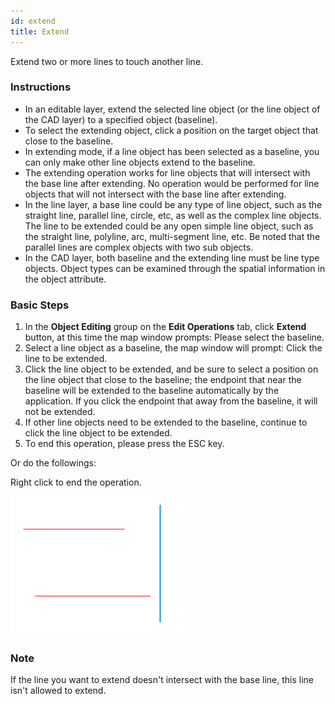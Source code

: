 ```yaml
---
id: extend
title: Extend
---
```

Extend two or more lines to touch another line.

### Instructions

* In an editable layer, extend the selected line object (or the line object of the CAD layer) to a specified object (baseline).
* To select the extending object, click a position on the target object that close to the baseline. 
* In extending mode, if a line object has been selected as a baseline, you can only make other line objects extend to the baseline.
* The extending operation works for line objects that will intersect with the base line after extending. No operation would be performed for line objects that will not intersect with the base line after extending. 
* In the line layer, a base line could be any type of line object, such as the straight line, parallel line, circle, etc, as well as the complex line objects. The line to be extended could be any open simple line object, such as the straight line, polyline, arc, multi-segment line, etc. Be noted that the parallel lines are complex objects with two sub objects.
* In the CAD layer, both baseline and the extending line must be line type objects. Object types can be examined through the spatial information in the object attribute. 

### Basic Steps

1. In the **Object Editing** group on the **Edit Operations** tab, click **Extend** button, at this time the map window prompts: Please select the baseline.
2. Select a line object as a baseline, the map window will prompt: Click the line to be extended.
3. Click the line object to be extended, and be sure to select a position on the line object that close to the baseline; the endpoint that near the baseline will be extended to the baseline automatically by the application. If you click the endpoint that away from the baseline, it will not be extended.
4. If other line objects need to be extended to the baseline, continue to click the line object to be extended.
5. To end this operation, please press the ESC key. 

Or do the followings:

Right click to end the operation.

![](img/extend1.png)

### Note

If the line you want to extend doesn't intersect with the base line, this line isn't allowed to extend.

